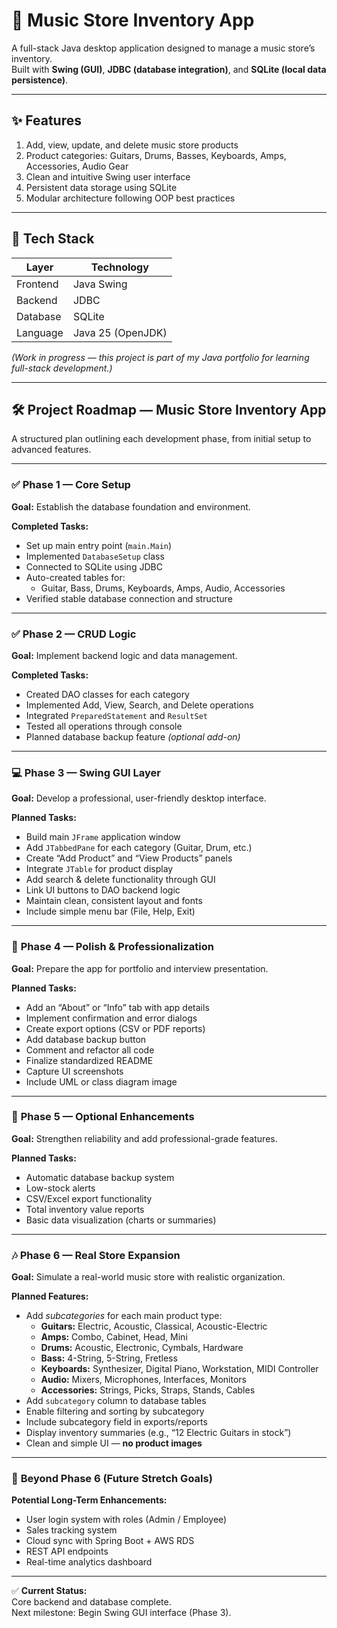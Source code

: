 # 🎸 Music Store Inventory App

A full-stack Java desktop application designed to manage a music store’s inventory.  
Built with **Swing (GUI)**, **JDBC (database integration)**, and **SQLite (local data persistence)**.

---

## ✨ Features
1. Add, view, update, and delete music store products  
2. Product categories: Guitars, Drums, Basses, Keyboards, Amps, Accessories, Audio Gear  
3. Clean and intuitive Swing user interface  
4. Persistent data storage using SQLite  
5. Modular architecture following OOP best practices  

---

## 💼 Tech Stack

| Layer | Technology |
|-------|-------------|
| Frontend | Java Swing |
| Backend | JDBC |
| Database | SQLite |
| Language | Java 25 (OpenJDK) |

*(Work in progress — this project is part of my Java portfolio for learning full-stack development.)*

---

## 🛠️ Project Roadmap — Music Store Inventory App

A structured plan outlining each development phase, from initial setup to advanced features.

---

### ✅ **Phase 1 — Core Setup**
**Goal:** Establish the database foundation and environment.

**Completed Tasks:**
- Set up main entry point (`main.Main`)
- Implemented `DatabaseSetup` class
- Connected to SQLite using JDBC
- Auto-created tables for:
  - Guitar, Bass, Drums, Keyboards, Amps, Audio, Accessories
- Verified stable database connection and structure

---

### ✅ **Phase 2 — CRUD Logic**
**Goal:** Implement backend logic and data management.

**Completed Tasks:**
- Created DAO classes for each category
- Implemented Add, View, Search, and Delete operations
- Integrated `PreparedStatement` and `ResultSet`
- Tested all operations through console
- Planned database backup feature *(optional add-on)*

---

### 💻 **Phase 3 — Swing GUI Layer**
**Goal:** Develop a professional, user-friendly desktop interface.

**Planned Tasks:**
- Build main `JFrame` application window
- Add `JTabbedPane` for each category (Guitar, Drum, etc.)
- Create “Add Product” and “View Products” panels
- Integrate `JTable` for product display
- Add search & delete functionality through GUI
- Link UI buttons to DAO backend logic
- Maintain clean, consistent layout and fonts
- Include simple menu bar (File, Help, Exit)

---

### 🌟 **Phase 4 — Polish & Professionalization**
**Goal:** Prepare the app for portfolio and interview presentation.

**Planned Tasks:**
- Add an “About” or “Info” tab with app details
- Implement confirmation and error dialogs
- Create export options (CSV or PDF reports)
- Add database backup button
- Comment and refactor all code
- Finalize standardized README
- Capture UI screenshots
- Include UML or class diagram image

---

### 🚀 **Phase 5 — Optional Enhancements**
**Goal:** Strengthen reliability and add professional-grade features.

**Planned Tasks:**
- Automatic database backup system
- Low-stock alerts
- CSV/Excel export functionality
- Total inventory value reports
- Basic data visualization (charts or summaries)

---

### 🎶 **Phase 6 — Real Store Expansion**
**Goal:** Simulate a real-world music store with realistic organization.

**Planned Features:**
- Add *subcategories* for each main product type:
  - **Guitars:** Electric, Acoustic, Classical, Acoustic-Electric  
  - **Amps:** Combo, Cabinet, Head, Mini  
  - **Drums:** Acoustic, Electronic, Cymbals, Hardware  
  - **Bass:** 4-String, 5-String, Fretless  
  - **Keyboards:** Synthesizer, Digital Piano, Workstation, MIDI Controller  
  - **Audio:** Mixers, Microphones, Interfaces, Monitors  
  - **Accessories:** Strings, Picks, Straps, Stands, Cables
- Add `subcategory` column to database tables
- Enable filtering and sorting by subcategory
- Include subcategory field in exports/reports
- Display inventory summaries (e.g., “12 Electric Guitars in stock”)
- Clean and simple UI — **no product images**

---

### 🧭 **Beyond Phase 6 (Future Stretch Goals)**
**Potential Long-Term Enhancements:**
- User login system with roles (Admin / Employee)
- Sales tracking system
- Cloud sync with Spring Boot + AWS RDS
- REST API endpoints
- Real-time analytics dashboard

---

✅ **Current Status:**  
Core backend and database complete.  
Next milestone: Begin Swing GUI interface (Phase 3).
